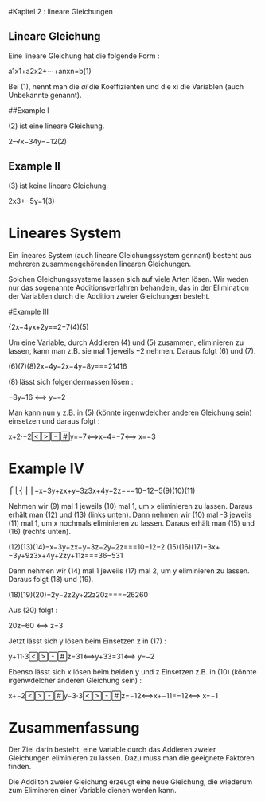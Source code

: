 #Kapitel 2 : lineare Gleichungen

## Lineare Gleichung

Eine lineare Gleichung hat die folgende Form :

a1x1+a2x2+⋯+anxn=b(1)

Bei (1), nennt man die $ai$ die Koeffizienten und die xi die Variablen (auch Unbekannte genannt).


##Example I

(2) ist eine lineare Gleichung.

2–√x−34y=−12(2)

## Example II

(3) ist keine lineare Gleichung.

2x3+−5y=1(3)


# Lineares System

Ein lineares System (auch lineare Gleichungssystem gennant) besteht aus mehreren zusammengehörenden linearen Gleichungen.

Solchen Gleichungssysteme lassen sich auf viele Arten lösen. Wir weden nur das sogenannte Additionsverfahren behandeln, das in der Elimination der Variablen durch die Addition zweier Gleichungen besteht.

#Example III

{2x−4yx+2y==2−7(4)(5)

Um eine Variable, durch Addieren (4) und (5) zusammen, eliminieren zu lassen, kann man z.B. sie mal 1 jeweils −2 nehmen. Daraus folgt (6) und (7).

(6)(7)(8)2x−4y−2x−4y−8y===21416

(8) lässt sich folgendermassen lösen :

−8y=16 ⟺ y=−2

Man kann nun y z.B. in (5) (könnte irgenwdelcher anderen Gleichung sein) einsetzen und daraus folgt :

x+2⋅−2y=−7⟺x−4=−7⟺
x=−3

# Example IV

⎧⎩⎨⎪⎪−x−3y+zx+y−3z3x+4y+2z===10−12−5(9)(10)(11)

Nehmen wir (9) mal 1 jeweils (10) mal 1, um x eliminieren zu lassen. Daraus erhält man (12) und (13) (links unten). Dann nehmen wir (10) mal -3 jeweils (11) mal 1, um x nochmals eliminieren zu lassen. Daraus erhält man (15) und (16) (rechts unten).

(12)(13)(14)−x−3y+zx+y−3z−2y−2z===10−12−2
(15)(16)(17)−3x+−3y+9z3x+4y+2zy+11z===36−531


Dann nehmen wir (14) mal 1 jeweils (17) mal 2, um y eliminieren zu lassen. Daraus folgt (18) und (19).

(18)(19)(20)−2y−2z2y+22z20z===−26260

Aus (20) folgt :

20z=60 ⟺ z=3

Jetzt lässt sich y lösen beim Einsetzen z in (17) :

y+11⋅3z=31⟺y+33=31⟺
y=−2

Ebenso lässt sich x lösen beim beiden y und z Einsetzen z.B. in (10) (könnte irgenwdelcher anderen Gleichung sein) :

x+−2y−3⋅3z=−12⟺x+−11=−12⟺
x=−1

# Zusammenfassung

Der Ziel darin besteht, eine Variable durch das Addieren zweier Gleichungen eliminieren zu lassen. Dazu muss man die geeignete Faktoren finden.

Die Addiiton zweier Gleichung erzeugt eine neue Gleichung, die wiederum zum Elimineren einer Variable dienen werden kann.
